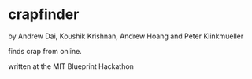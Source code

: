 crapfinder
==========

by Andrew Dai, Koushik Krishnan, Andrew Hoang and Peter Klinkmueller

finds crap from online.

written at the MIT Blueprint Hackathon

